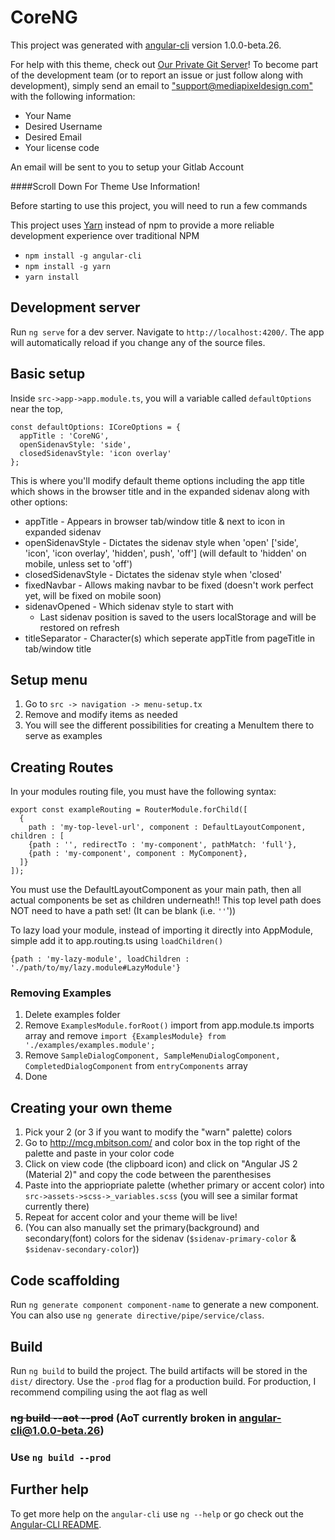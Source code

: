 # CoreNG

This project was generated with [angular-cli](https://github.com/angular/angular-cli) version 1.0.0-beta.26.

For help with this theme, check out [Our Private Git Server](https://git.mediapixeldesign.com)!
To become part of the development team (or to report an issue or just follow along with development),
simply send an email to ["support@mediapixeldesign.com"](mailto:support@mediapixeldesign.com) with the following information:
    
* Your Name
* Desired Username
* Desired Email
* Your license code
    
An email will be sent to you to setup your Gitlab Account

####Scroll Down For Theme Use Information!


Before starting to use this project, you will need to run a few commands

This project uses [Yarn](yarnpkg.com) instead of npm to provide a more reliable development experience over traditional NPM

* `npm install -g angular-cli` 
* `npm install -g yarn`
* `yarn install`


## Development server
Run `ng serve` for a dev server. Navigate to `http://localhost:4200/`. The app will automatically reload if you change any of the source files.

## Basic setup
Inside `src->app->app.module.ts`, you will a variable called `defaultOptions` near the top, 
```
const defaultOptions: ICoreOptions = {
  appTitle : 'CoreNG',
  openSidenavStyle: 'side',
  closedSidenavStyle: 'icon overlay'
};
```

This is where you'll modify default theme options including the app title which shows in the browser title and in the expanded sidenav along with other options:

* appTitle - Appears in browser tab/window title & next to icon in expanded sidenav
* openSidenavStyle - Dictates the sidenav style when 'open' ['side', 'icon', 'icon overlay', 'hidden', push', 'off'] (will default to 'hidden' on mobile, unless set to 'off')
* closedSidenavStyle - Dictates the sidenav style when 'closed'
* fixedNavbar - Allows making navbar to be fixed (doesn't work perfect yet, will be fixed on mobile soon)
* sidenavOpened - Which sidenav style to start with
  * Last sidenav position is saved to the users localStorage and will be restored on refresh
* titleSeparator - Character(s) which seperate appTitle from pageTitle in tab/window title

## Setup menu
1. Go to `src -> navigation -> menu-setup.tx`
2. Remove and modify items as needed
3. You will see the different possibilities for creating a MenuItem there to serve as examples

## Creating Routes
In your modules routing file, you must have the following syntax:
```
export const exampleRouting = RouterModule.forChild([
  {
    path : 'my-top-level-url', component : DefaultLayoutComponent, children : [
    {path : '', redirectTo : 'my-component', pathMatch: 'full'},
    {path : 'my-component', component : MyComponent},
  ]}
]);
```
You must use the DefaultLayoutComponent as your main path, then all actual components be set as children underneath!!
This top level path does NOT need to have a path set! (It can be blank (i.e. `''`'))

To lazy load your module, instead of importing it directly into AppModule, simple add it to app.routing.ts using `loadChildren()`

`{path : 'my-lazy-module', loadChildren : './path/to/my/lazy.module#LazyModule'}`

### Removing Examples
1. Delete examples folder
2. Remove `ExamplesModule.forRoot()` import from app.module.ts imports array and remove `import {ExamplesModule} from './examples/examples.module';`
3. Remove `SampleDialogComponent, SampleMenuDialogComponent, CompletedDialogComponent` from `entryComponents` array
4. Done


## Creating your own theme
1. Pick your 2 (or 3 if you want to modify the "warn" palette) colors
2. Go to http://mcg.mbitson.com/ and color box in the top right of the palette and paste in your color code
3. Click on view code (the clipboard icon) and click on "Angular JS 2 (Material 2)" and copy the code between the parenthesises
4. Paste into the appriopriate palette (whether primary or accent color) into `src->assets->scss->_variables.scss` (you will see a similar format currently there)
5. Repeat for accent color and your theme will be live!
6. (You can also manually set the primary(background) and secondary(font) colors for the sidenav (`$sidenav-primary-color` & `$sidenav-secondary-color`))

## Code scaffolding

Run `ng generate component component-name` to generate a new component. You can also use `ng generate directive/pipe/service/class`.

## Build

Run `ng build` to build the project. The build artifacts will be stored in the `dist/` directory. Use the `-prod` flag for a production build.
For production, I recommend compiling using the aot flag as well

### ~~ng build --aot --prod~~ (AoT currently broken in angular-cli@1.0.0-beta.26)
### Use `ng build --prod`

## Further help

To get more help on the `angular-cli` use `ng --help` or go check out the [Angular-CLI README](https://github.com/angular/angular-cli/blob/master/README.md).
